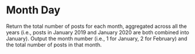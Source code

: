 # Month Day

Return the total number of posts for each month, aggregated across all the years (i.e., posts in January 2019 and January 2020 are both combined into January). Output the month number (i.e., 1 for January, 2 for February) and the total number of posts in that month.
